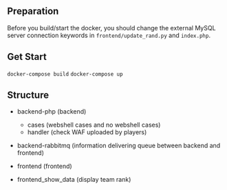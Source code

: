 ## Preparation

Before you build/start the docker, you should change the external MySQL server connection keywords in `frontend/update_rand.py` and `index.php`.

## Get Start

`docker-compose build`
`docker-compose up`

## Structure

+ backend-php  (backend)
  -  cases (webshell cases and no webshell cases)
  -  handler (check WAF uploaded by players)

+ backend-rabbitmq (information delivering queue between backend and frontend)

+ frontend (frontend)

+ frontend_show_data (display team rank)


